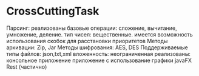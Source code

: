 # CrossCuttingTask
Парсинг: 
  реализованы базовые операции: сложение, вычитание, умножение, деление. 
  тип чисел: вещественные. 
  имеется возможность использования скобок для расстановки приоритетов
Методы архивации: Zip, Jar
Методы шифрования: AES, DES
Поддерживаемые типы файлов: json,txt,xml
вложенность: неограниченная
реализованы:
  консольное приложение
  приложение с использование графики javaFX
  Rest (частично)
